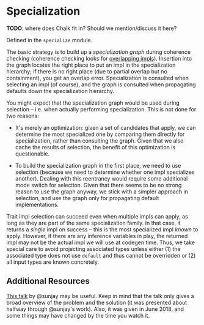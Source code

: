 # Specialization

**TODO**: where does Chalk fit in? Should we mention/discuss it here?

Defined in the `specialize` module.

The basic strategy is to build up a *specialization graph* during
coherence checking (coherence checking looks for [overlapping impls](./overlap.md)). 
Insertion into the graph locates the right place
to put an impl in the specialization hierarchy; if there is no right
place (due to partial overlap but no containment), you get an overlap
error. Specialization is consulted when selecting an impl (of course),
and the graph is consulted when propagating defaults down the
specialization hierarchy.

You might expect that the specialization graph would be used during
selection – i.e. when actually performing specialization. This is
not done for two reasons:

- It's merely an optimization: given a set of candidates that apply,
  we can determine the most specialized one by comparing them directly
  for specialization, rather than consulting the graph. Given that we
  also cache the results of selection, the benefit of this
  optimization is questionable.

- To build the specialization graph in the first place, we need to use
  selection (because we need to determine whether one impl specializes
  another). Dealing with this reentrancy would require some additional
  mode switch for selection. Given that there seems to be no strong
  reason to use the graph anyway, we stick with a simpler approach in
  selection, and use the graph only for propagating default
  implementations.

Trait impl selection can succeed even when multiple impls can apply,
as long as they are part of the same specialization family. In that
case, it returns a *single* impl on success – this is the most
specialized impl *known* to apply. However, if there are any inference
variables in play, the returned impl may not be the actual impl we
will use at codegen time. Thus, we take special care to avoid projecting
associated types unless either (1) the associated type does not use
`default` and thus cannot be overridden or (2) all input types are
known concretely.

## Additional Resources

[This talk][talk] by @sunjay may be useful. Keep in mind that the talk only
gives a broad overview of the problem and the solution (it was presented about
halfway through @sunjay's work). Also, it was given in June 2018, and some
things may have changed by the time you watch it.

[talk]: https://www.youtube.com/watch?v=rZqS4bLPL24
